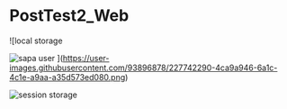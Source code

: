 # PostTest2_Web
![local storage

![sapa user](https://user-images.githubusercontent.com/93896878/227742442-87a21cb3-8a42-4408-9050-d445989994cb.png)
](https://user-images.githubusercontent.com/93896878/227742290-4ca9a946-6a1c-4c1e-a9aa-a35d573ed080.png)

![session storage](https://user-images.githubusercontent.com/93896878/227742392-0e869d1c-40df-4fd2-b305-680380a32451.png)
